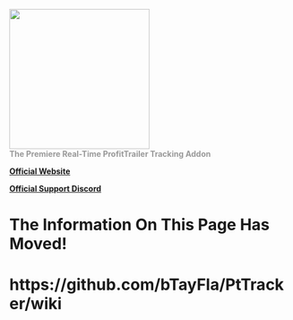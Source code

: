 <a href="http://pttracker.net/"><img src="http://ptTracker.net/PtTrackerLogo.png" height="250"></a>
<br>
<b><font color="#999">The Premiere Real-Time ProfitTrailer Tracking Addon</font></b>

<b><a href="http://pttracker.net/" onclick="window.open(this.href); return false;" onkeypress="window.open(this.href); return false;">Official Website</a></b>

<b><a href="https://discord.gg/Er6UfJm" onclick="window.open(this.href); return false;" onkeypress="window.open(this.href); return false;">Official Support Discord</a></b>

<h1>The Information On This Page Has Moved!</h1>

<h1>https://github.com/bTayFla/PtTracker/wiki</h1>
